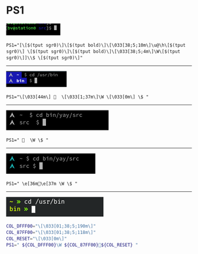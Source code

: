 # PS1

![PS1](1.png)

`PS1="[\[$(tput sgr0)\]\[$(tput bold)\]\[\033[38;5;10m\]\u@\h\[$(tput sgr0)\] \[$(tput sgr0)\]\[$(tput bold)\]\[\033[38;5;4m\]\W\[$(tput sgr0)\]]\\$ \[$(tput sgr0)\]"`

---

![PS1](2.png)

`PS1="\[\033[44m\]   \[\033[1;37m\]\W \[\033[0m\] \$ "`

---

![PS1](3.png)

`PS1="   \W \$ "`

---

![PS1](4.png)

`PS1=" \e[36m\e[37m \W \$ "`

---

![PS1](5.png)

```bash
COL_DFFF00="\[\033[01;38;5;190m\]"
COL_87FF00="\[\033[01;38;5;118m\]"
COL_RESET="\[\033[0m\]"
PS1=" ${COL_DFFF00}\W ${COL_87FF00}${COL_RESET} "
```
